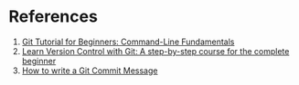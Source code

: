 # References
1. [Git Tutorial for Beginners: Command-Line Fundamentals](https://www.youtube.com/watch?v=HVsySz-h9r4)
2. [Learn Version Control with Git: A step-by-step course for the complete beginner](https://www.git-tower.com/learn/git/ebook/en/command-line/basics/what-is-version-control#start)
3. [How to write a Git Commit Message](https://chris.beams.io/posts/git-commit/)

